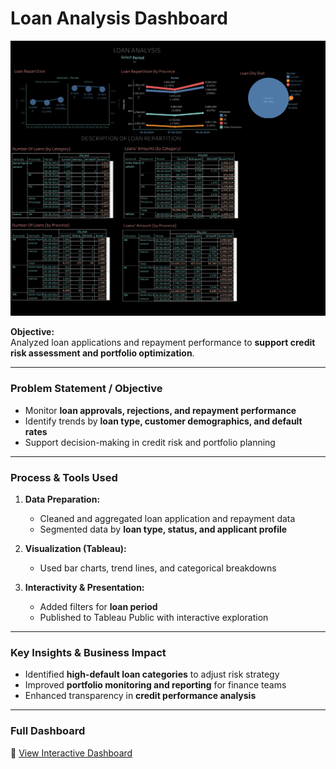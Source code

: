 # Loan Analysis Dashboard 

![Dashboard Screenshot](loan_analysis_dashboard.png)

**Objective:**  
Analyzed loan applications and repayment performance to **support credit risk assessment and portfolio optimization**.

---

### Problem Statement / Objective
- Monitor **loan approvals, rejections, and repayment performance**  
- Identify trends by **loan type, customer demographics, and default rates**  
- Support decision-making in credit risk and portfolio planning

---

### Process & Tools Used
1. **Data Preparation:**  
   - Cleaned and aggregated loan application and repayment data  
   - Segmented data by **loan type, status, and applicant profile**

2. **Visualization (Tableau):**  
    
   - Used bar charts, trend lines, and categorical breakdowns

3. **Interactivity & Presentation:**  
   - Added filters for **loan period**  
   - Published to Tableau Public with interactive exploration

---

### Key Insights & Business Impact
- Identified **high-default loan categories** to adjust risk strategy  
- Improved **portfolio monitoring and reporting** for finance teams  
- Enhanced transparency in **credit performance analysis**

---

### Full Dashboard
🔗 [View Interactive Dashboard](https://public.tableau.com/views/loan_analysis_3/Tableaudebord1)
